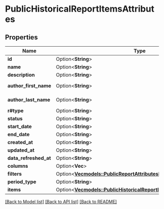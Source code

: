 # PublicHistoricalReportItemsAttributes

## Properties

Name | Type | Description | Notes
------------ | ------------- | ------------- | -------------
**id** | Option<**String**> |  | [optional]
**name** | Option<**String**> |  | [optional]
**description** | Option<**String**> |  | [optional]
**author_first_name** | Option<**String**> | Report author | [optional]
**author_last_name** | Option<**String**> | Report author | [optional]
**r#type** | Option<**String**> |  | [optional]
**status** | Option<**String**> |  | [optional]
**start_date** | Option<**String**> |  | [optional]
**end_date** | Option<**String**> |  | [optional]
**created_at** | Option<**String**> |  | [optional]
**updated_at** | Option<**String**> |  | [optional]
**data_refreshed_at** | Option<**String**> |  | [optional]
**columns** | Option<**Vec<String>**> |  | [optional]
**filters** | Option<[**Vec<models::PublicReportAttributesFiltersInner>**](PublicReportAttributes_filters_inner.md)> |  | [optional]
**period_type** | Option<**String**> |  | [optional]
**items** | Option<[**Vec<models::PublicHistoricalReportItemsAttributesItemsInner>**](PublicHistoricalReportItemsAttributes_items_inner.md)> |  | [optional]

[[Back to Model list]](../README.md#documentation-for-models) [[Back to API list]](../README.md#documentation-for-api-endpoints) [[Back to README]](../README.md)


